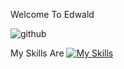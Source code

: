 Welcome To Edwald 

![github](https://img.shields.io/badge/GitHub-000000?style=for-the-badge&logo=GitHub&logoColor=white)

My Skills Are
[![My Skills](https://skills.thijs.gg/icons?i=js,css,html)](https://skills.thijs.gg) 


